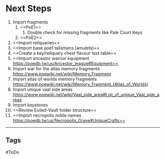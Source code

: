 # Next Steps
1. Import fragments
	1. ==PoE1==
		1. Double check for missing fragments like Pale Court Keys
	2. ==PoE2==
2. ==Import reliquaries==
3. ==Import base poe1 talismans (amulets)==
4. ==Create a key/reliquary chest flavour text table==
5. ==Import ancestor warrior equipment https://poedb.tw/us/Ancestor_league#Equipment==
6. Import war for the atlas memory fragments https://www.poewiki.net/wiki/Memory_Fragment
7. Import atlas of worlds memory fragments https://www.poewiki.net/wiki/Memory_Fragment_(Atlas_of_Worlds)
8. Import unique vaal side areas https://www.poewiki.net/wiki/Vaal_side_area#List_of_unique_Vaal_side_areas
9. Import keystones
10. ==Review Exiled-Vault folder structure==
11. ==Import necropolis noble names https://poedb.tw/us/Necropolis_Grave#UniqueCrafts==

---
## Tags
#ToDo 